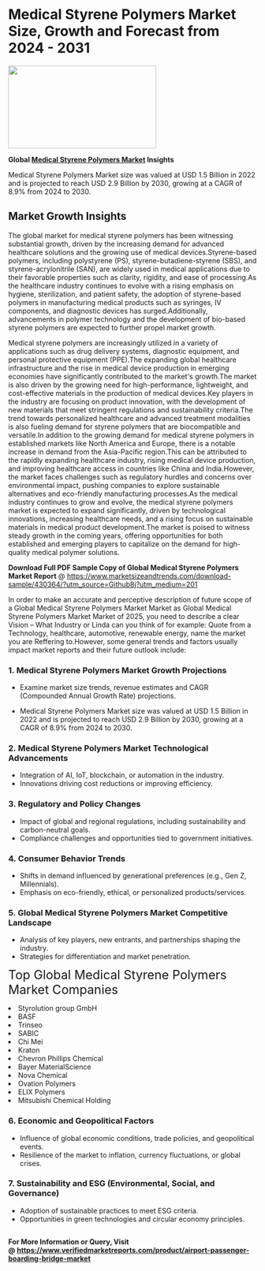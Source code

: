<H1>Medical Styrene Polymers Market Size, Growth and Forecast from 2024 - 2031</H1><img class="aligncenter size-medium wp-image-584254" src="https://thirdeyenews.in/wp-content/uploads/2024/09/Global-Market-Research-300x168.jpeg" alt="" width="300" height="168" /><p><strong>Global&nbsp;<a href="https://www.marketsizeandtrends.com/download-sample/430364/?utm_source=Github8j?utm_medium=201">Medical Styrene Polymers Market</a> Insights</strong></p><p>Medical Styrene Polymers Market size was valued at USD 1.5 Billion in 2022 and is projected to reach USD 2.9 Billion by 2030, growing at a CAGR of 8.9% from 2024 to 2030.</p><p><h2>Market Growth Insights</h2> <p>The global market for medical styrene polymers has been witnessing substantial growth, driven by the increasing demand for advanced healthcare solutions and the growing use of medical devices.Styrene-based polymers, including polystyrene (PS), styrene-butadiene-styrene (SBS), and styrene-acrylonitrile (SAN), are widely used in medical applications due to their favorable properties such as clarity, rigidity, and ease of processing.As the healthcare industry continues to evolve with a rising emphasis on hygiene, sterilization, and patient safety, the adoption of styrene-based polymers in manufacturing medical products such as syringes, IV components, and diagnostic devices has surged.Additionally, advancements in polymer technology and the development of bio-based styrene polymers are expected to further propel market growth.</p> <p>Medical styrene polymers are increasingly utilized in a variety of applications such as drug delivery systems, diagnostic equipment, and personal protective equipment (PPE).The expanding global healthcare infrastructure and the rise in medical device production in emerging economies have significantly contributed to the market's growth.The market is also driven by the growing need for high-performance, lightweight, and cost-effective materials in the production of medical devices.Key players in the industry are focusing on product innovation, with the development of new materials that meet stringent regulations and sustainability criteria.The trend towards personalized healthcare and advanced treatment modalities is also fueling demand for styrene polymers that are biocompatible and versatile.In addition to the growing demand for medical styrene polymers in established markets like North America and Europe, there is a notable increase in demand from the Asia-Pacific region.This can be attributed to the rapidly expanding healthcare industry, rising medical device production, and improving healthcare access in countries like China and India.However, the market faces challenges such as regulatory hurdles and concerns over environmental impact, pushing companies to explore sustainable alternatives and eco-friendly manufacturing processes.As the medical industry continues to grow and evolve, the medical styrene polymers market is expected to expand significantly, driven by technological innovations, increasing healthcare needs, and a rising focus on sustainable materials in medical product development.The market is poised to witness steady growth in the coming years, offering opportunities for both established and emerging players to capitalize on the demand for high-quality medical polymer solutions.</p> <p><span class=""><strong>Download Full PDF Sample Copy of Global Medical Styrene Polymers Market Report</strong> @ <a href="https://www.marketsizeandtrends.com/download-sample/430364/?utm_source=Github8j?utm_medium=201" target="_blank">https://www.marketsizeandtrends.com/download-sample/430364/?utm_source=Github8j?utm_medium=201</a></span></p><p>In order to make an accurate and perceptive description of future scope of a Global&nbsp;Medical Styrene Polymers Market Market as Global&nbsp;Medical Styrene Polymers Market Market of 2025, you need to describe a clear Vision &ndash; What Industry or Linda can you think of for example: Quote from a Technology, healthcare, automotive, renewable energy, name the market you are Reffering to.However, some general trends and factors usually impact market reports and their future outlook include:</p><h3>1.&nbsp;<strong>Medical Styrene Polymers Market Growth Projections</strong></h3><ul><li>Examine market size trends, revenue estimates and CAGR (Compounded Annual Growth Rate) projections.</li><li><p>Medical Styrene Polymers Market size was valued at USD 1.5 Billion in 2022 and is projected to reach USD 2.9 Billion by 2030, growing at a CAGR of 8.9% from 2024 to 2030.</p></li></ul><h3>2.&nbsp;<strong>Medical Styrene Polymers Market Technological Advancements</strong></h3><ul><li>Integration of AI, IoT, blockchain, or automation in the industry.</li><li>Innovations driving cost reductions or improving efficiency.</li></ul><h3>3.&nbsp;<strong>Regulatory and Policy Changes</strong></h3><ul><li>Impact of global and regional regulations, including sustainability and carbon-neutral goals.</li><li>Compliance challenges and opportunities tied to government initiatives.</li></ul><h3>4.&nbsp;<strong>Consumer Behavior Trends</strong></h3><ul><li>Shifts in demand influenced by generational preferences (e.g., Gen Z, Millennials).</li><li>Emphasis on eco-friendly, ethical, or personalized products/services.</li></ul><h3>5.&nbsp;<strong>Global Medical Styrene Polymers Market Competitive Landscape</strong></h3><ul><li>Analysis of key players, new entrants, and partnerships shaping the industry.</li><li>Strategies for differentiation and market penetration.</li></ul><p data-pm-slice="1 1 []"><span style="color: inherit; font-family: inherit; font-size: 25px;">Top Global Medical Styrene Polymers Market Companies</span></p><div class="" data-test-id=""><p><li>Styrolution group GmbH</li><li> BASF</li><li> Trinseo</li><li> SABIC</li><li> Chi Mei</li><li> Kraton</li><li> Chevron Phillips Chemical</li><li> Bayer MaterialScience</li><li> Nova Chemical</li><li> Ovation Polymers</li><li> ELIX Polymers</li><li> Mitsubishi Chemical Holding</li></p></div><h3>6.&nbsp;<strong>Economic and Geopolitical Factors</strong></h3><ul><li>Influence of global economic conditions, trade policies, and geopolitical events.</li><li>Resilience of the market to inflation, currency fluctuations, or global crises.</li></ul><h3>7.&nbsp;<strong>Sustainability and ESG (Environmental, Social, and Governance)</strong></h3><ul><li>Adoption of sustainable practices to meet ESG criteria.</li><li>Opportunities in green technologies and circular economy principles.</li></ul><h2><strong style="font-size: 14px;">For More Information or Query, Visit @&nbsp;</strong><a style="background-color: #ffffff; font-size: 14px;" href="https://www.marketsizeandtrends.com/report/medical-styrene-polymers-market/" target="_blank">https://www.verifiedmarketreports.com/product/airport-passenger-boarding-bridge-market</a></h2>